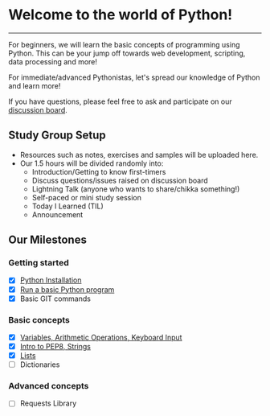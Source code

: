 # Welcome to the world of Python!
----------------------------------------------------------------------------
For beginners, we will learn the basic concepts of
programming using Python. This can be your jump off towards web development,
scripting, data processing and more!

For immediate/advanced Pythonistas, let's spread our knowledge of Python and learn more!

If you have questions, please feel free to ask and participate on our [discussion
board](https://www.meetup.com/Women-Who-Code-Manila/messages/boards/forum/24115536).

## Study Group Setup
* Resources such as notes, exercises and samples will be uploaded here.
* Our 1.5 hours will be divided randomly into:
    - Introduction/Getting to know first-timers
    - Discuss questions/issues raised on discussion board
    - Lightning Talk (anyone who wants to share/chikka something!)
    - Self-paced or mini study session
    - Today I Learned (TIL)
    - Announcement

## Our Milestones
### Getting started
- [X] [Python Installation](https://gitlab.com/Women-Who-Code-Manila/WWCodeManila-Python/blob/master/installation_guide.MD)
- [X] [Run a basic Python program](https://gitlab.com/Women-Who-Code-Manila/WWCodeManila-Python/blob/master/warm_up.MD)
- [X] Basic GIT commands

### Basic concepts
- [X] [Variables, Arithmetic Operations, Keyboard Input](https://gitlab.com/Women-Who-Code-Manila/WWCodeManila-Python/blob/master/discussions/discussion01.MD)
- [X] [Intro to PEP8, Strings](https://gitlab.com/Women-Who-Code-Manila/WWCodeManila-Python/blob/master/discussions/discussion02.MD)
- [X] [Lists](https://gitlab.com/Women-Who-Code-Manila/WWCodeManila-Python/blob/master/discussions/discussion03.MD)
- [ ] Dictionaries

### Advanced concepts
- [ ] Requests Library